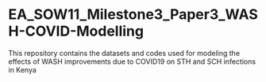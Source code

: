 # EA_SOW11_Milestone3_Paper3_WASH-COVID-Modelling
This repository contains the datasets and codes used for modeling the effects of WASH improvements due to COVID19 on STH and SCH infections in Kenya
